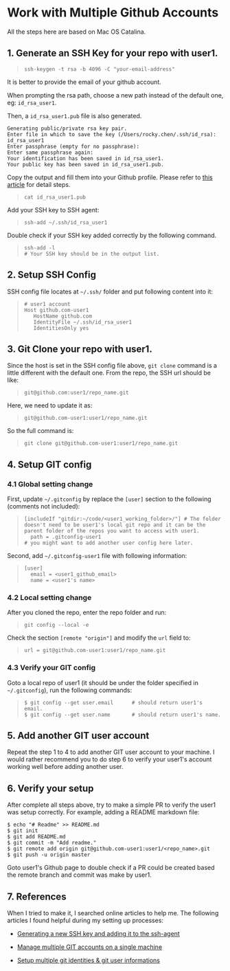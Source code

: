 # Work with Multiple Github Accounts
All the steps here are based on Mac OS Catalina.

## 1. Generate an SSH Key for your repo with user1.

>```
>ssh-keygen -t rsa -b 4096 -C "your-email-address"
>```
It is better to provide the email of your github account. 

When prompting the rsa path, choose a new path instead of the default one, eg: `id_rsa_user1`.

Then, a `id_rsa_user1.pub` file is also generated.
```
Generating public/private rsa key pair.
Enter file in which to save the key (/Users/rocky.chen/.ssh/id_rsa): id_rsa_user1
Enter passphrase (empty for no passphrase):
Enter same passphrase again:
Your identification has been saved in id_rsa_user1.
Your public key has been saved in id_rsa_user1.pub.
```

Copy the output and fill them into your Github profile. Please refer to [this article](https://help.github.com/en/github/authenticating-to-github/adding-a-new-ssh-key-to-your-github-account) for detail steps.
>```
>cat id_rsa_user1.pub
>```

Add your SSH key to SSH agent:
>```
>ssh-add ~/.ssh/id_rsa_user1
>```

Double check if your SSH key added correctly by the following command.
>```
>ssh-add -l
># Your SSH key should be in the output list.
>```

## 2. Setup SSH Config
SSH config file locates at `~/.ssh/` folder and put following content into it:

>```
># user1 account
>Host github.com-user1
>    HostName github.com
>    IdentityFile ~/.ssh/id_rsa_user1
>    IdentitiesOnly yes
>```

## 3. Git Clone your repo with user1.
Since the host is set in the SSH config file above, `git clone` command is a little different with the default one. From the repo, the SSH url should be like:

>```
>git@github.com:user1/repo_name.git
>```

Here, we need to update it as:

>```
>git@github.com-user1:user1/repo_name.git
>```

So the full command is:

>```
>git clone git@github.com-user1:user1/repo_name.git
>```

## 4. Setup GIT config
### 4.1 Global setting change
First, update `~/.gitconfig` by replace the `[user]` section to the following (comments not included):
>```
>[includeIf "gitdir:~/code/<user1_working_folder>/"] # The folder doesn't need to be user1's local git repo and it can be the parent folder of the repos you want to access with user1.
>	path = .gitconfig-user1
># you might want to add another user config here later.
>```
Second, add `~/.gitconfig-user1` file with following information:
>```
>[user]
>   email = <user1_github_email>
>   name = <user1's name>
>```

### 4.2 Local setting change
After you cloned the repo, enter the repo folder and run:

>```
>git config --local -e
>```

Check the section `[remote "origin"]` and modify the `url` field to:

>```
>url = git@github.com-user1:user1/repo_name.git
>```

### 4.3 Verify your GIT config
Goto a local repo of user1 (it should be under the folder specified in `~/.gitconfig`), run the following commands:
>```
>$ git config --get user.email    	# should return user1's email.
>$ git config --get user.name     	# should return user1's name.
>```

## 5. Add another GIT user account
Repeat the step 1 to 4 to add another GIT user account to your machine. I would rather recommend you to do step 6 to verify your user1's account working well before adding another user.

## 6. Verify your setup
After complete all steps above, try to make a simple PR to verify the user1 was setup correctly.
For example, adding a README markdown file:
```
$ echo "# Readme" >> README.md
$ git init
$ git add README.md
$ git commit -m "Add readme."
$ git remote add origin git@github.com-user1:user1/<repo_name>.git
$ git push -u origin master
```
Goto user1's Github page to double check if a PR could be created based the remote branch and commit was make by user1.

## 7. References
When I tried to make it, I searched online articles to help me. The following articles I found helpful during my setting up processes:

* [Generating a new SSH key and adding it to the ssh-agent](https://help.github.com/en/github/authenticating-to-github/generating-a-new-ssh-key-and-adding-it-to-the-ssh-agent)

* [Manage multiple GIT accounts on a single machine](https://medium.com/@geeky_sh/manage-multiple-git-accounts-on-a-single-machine-d49d710ec229)

* [Setup multiple git identities & git user informations](https://gist.github.com/bgauduch/06a8c4ec2fec8fef6354afe94358c89e)